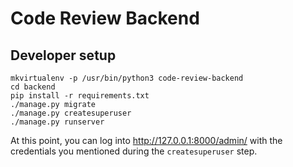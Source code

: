 # Code Review Backend

## Developer setup

```
mkvirtualenv -p /usr/bin/python3 code-review-backend
cd backend
pip install -r requirements.txt
./manage.py migrate
./manage.py createsuperuser
./manage.py runserver
```

At this point, you can log into http://127.0.0.1:8000/admin/ with the credentials you mentioned during the `createsuperuser` step.
